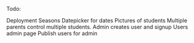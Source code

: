 Todo:

Deployment
Seasons
Datepicker for dates
Pictures of students
Multiple parents control multiple students. Admin creates user and signup
Users admin page
Publish users for admin
